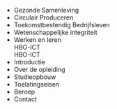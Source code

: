 * Gezonde Samenleving
* Circulair Produceren
* Toekomstbestendig Bedrijfsleven
* Wetenschappelijke integriteit
* Werken en leren  
HBO-ICT  
HBO-ICT  
* Introductie
* Over de opleiding
* Studieopbouw
* Toelatingseisen
* Beroep
* Contact